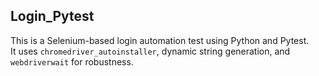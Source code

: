 ## Login_Pytest
This is a Selenium-based login automation test using Python and Pytest.  
It uses `chromedriver_autoinstaller`, dynamic string generation, and `webdriverwait` for robustness.

